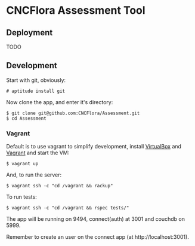 # CNCFlora Assessment Tool 

## Deployment

TODO

## Development

Start with git, obviously:

    # aptitude install git

Now clone the app, and enter it's directory:

    $ git clone git@github.com:CNCFlora/Assessment.git 
    $ cd Assessment

### Vagrant

Default is to use vagrant to simplify development, install [VirtualBox](http://virtualbox.org) and [Vagrant](http://vagrantup.org) and start the VM:

    $ vagrant up

And, to run the server:

    $ vagrant ssh -c "cd /vagrant && rackup"

To run tests:

    $ vagrant ssh -c "cd /vagrant && rspec tests/"

The app will be running on 9494, connect(auth) at 3001 and couchdb on 5999. 

Remember to create an user on the connect app (at http://localhost:3001).

